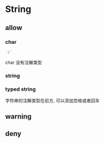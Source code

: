# String

## allow

### char

```js
`c`
```

char 没有注解类型

### string



### typed string

字符串的注解类型在前方, 可以添加空格或者回车


## warning


## deny



